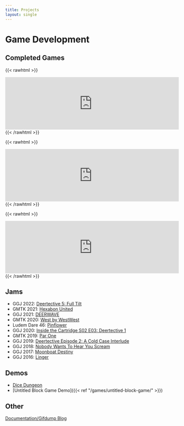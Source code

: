 ```yaml
---
title: Projects
layout: single
---
```

# Game Development

## Completed Games

{{< rawhtml >}}
<iframe src="https://itch.io/embed/265003?linkback=true&amp;dark=true" width="552" height="167" frameborder="0"><a href="https://blooper.itch.io/shadowbright">Shadowbright by Hunter Dyar</a></iframe>
{{< /rawhtml >}}

{{< rawhtml >}}
<iframe src="https://itch.io/embed/393898?dark=true" width="552" height="167" frameborder="0"><a href="https://blooper.itch.io/tiny-hearts">Tiny Hearts by Hunter Dyar</a></iframe>
{{< /rawhtml >}}

{{< rawhtml >}}
<iframe src="https://itch.io/embed/872185?dark=true" width="552" height="167" frameborder="0"><a href="https://blooper.itch.io/pipes">Pipes by Hunter Dyar</a></iframe>
{{< /rawhtml >}}

## Jams
- GGJ 2022: [Deertective 5: Full Tilt](https://blooper.itch.io/deertective-5-full-tilt)
- GMTK 2021: [Hexabon United](https://blooper.itch.io/hexabon-united)
- GGJ 2021: [DEERWAVE](https://em-grossman.itch.io/deerwave)
- GMTK 2020: [West by WestWest](https://blooper.itch.io/west-by-westwest)
- Ludem Dare 46: [Pinflower](https://blooper.itch.io/west-by-westwest)
- GGJ 2020: [Inside the Cartridge S02 E03: Deertective 1](https://globalgamejam.org/2020/games/inside-cartridge-s02-e03-deertective-1-4)
- GMTK 2019: [Par One](https://blooper.itch.io/par-one)
- GGJ 2019: [Deertective Episode 2: A Cold Case Interlude](https://globalgamejam.org/2019/games/deertective-episode-2-cold-case-interlude)
- GGJ 2018: [Nobody Wants To Hear You Scream]()
- GGJ 2017: [Moonboat Destiny](https://globalgamejam.org/2017/games/moonboat-destiny)
- GGJ 2016: [Linger](https://globalgamejam.org/2016/games/linger)

## Demos
- [Dice Dungeon](https://blooper.itch.io/dice-dungeon)
- [Untitled Block Game Demo]({{< ref "/games/untitled-block-game/" >}})

## Other
[Documentation/Gifdump Blog](https://www.tumblr.com/brightlightkeepgoing)
